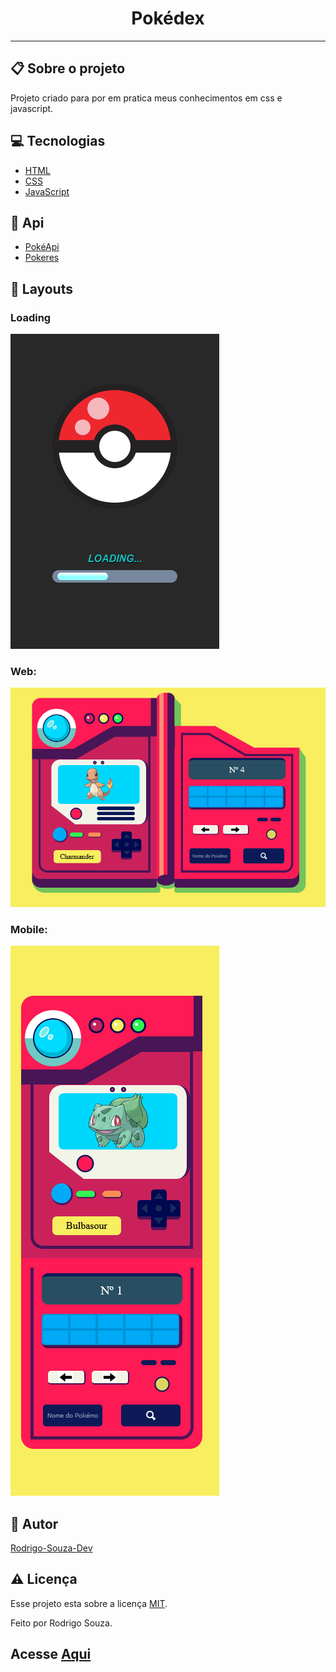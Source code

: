 <h1 align='center'>Pokédex</h1>
<hr>
<h2>📋 Sobre o projeto</h2>
<p>Projeto criado para por em pratica meus conhecimentos em css e javascript.</p>
 <h2 id="techs"> 💻 Tecnologias</h2>
 
- [HTML]()
- [CSS]()
- [JavaScript]()

<h2>🚀 Api</h2>

- [PokéApi](http://pokeapi.co/)
- [Pokeres](https://pokeres.bastionbot.org/)

<h2>🎨 Layouts</h2>
<h3>Loading</h3>
<img src="images/load.png">
<h3>Web:</h3>
<img src="images/pk2.png">
<h3>Mobile:</h3>
<img src="images/pk.png">

 <h2 id="autor"> 🦸 Autor</h2>

[Rodrigo-Souza-Dev](https://github.com/Rodrigo-Souza-DEV)

<h2 id="licenca"> ⚠️  Licença</h2>

Esse projeto esta sobre a licença [MIT](https://github.com/Rodrigo-Souza-DEV/Pokedex/blob/master/LICENSE).
<p>Feito por Rodrigo Souza.</p>

<h2>Acesse <a href="https://rodrigo-souza-dev.github.io/Pokedex/">Aqui</a></h2>
